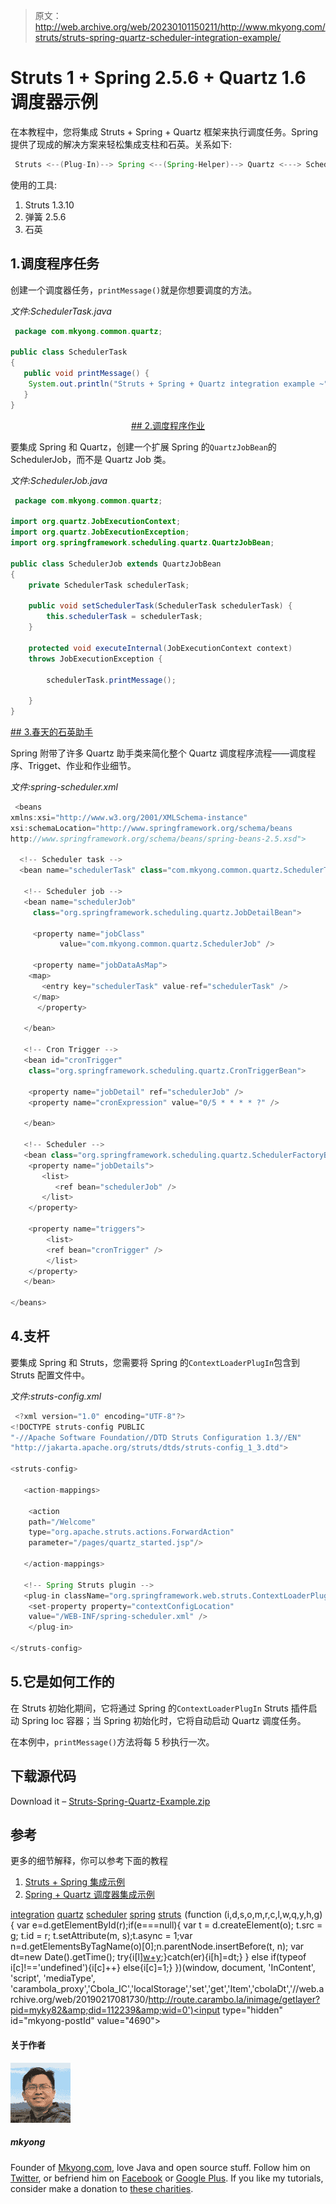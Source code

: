 > 原文：<http://web.archive.org/web/20230101150211/http://www.mkyong.com/struts/struts-spring-quartz-scheduler-integration-example/>

# Struts 1 + Spring 2.5.6 + Quartz 1.6 调度器示例

在本教程中，您将集成 Struts + Spring + Quartz 框架来执行调度任务。Spring 提供了现成的解决方案来轻松集成支柱和石英。关系如下:

```java
 Struts <--(Plug-In)--> Spring <--(Spring-Helper)--> Quartz <---> Scheduler task 
```

使用的工具:

1.  Struts 1.3.10
2.  弹簧 2.5.6
3.  石英

## 1.调度程序任务

创建一个调度器任务，`printMessage()`就是你想要调度的方法。

*文件:SchedulerTask.java*

```java
 package com.mkyong.common.quartz;

public class SchedulerTask 
{
   public void printMessage() {
	System.out.println("Struts + Spring + Quartz integration example ~");
   }
} 
```

 <ins class="adsbygoogle" style="display:block; text-align:center;" data-ad-format="fluid" data-ad-layout="in-article" data-ad-client="ca-pub-2836379775501347" data-ad-slot="6894224149">## 2.调度程序作业

要集成 Spring 和 Quartz，创建一个扩展 Spring 的`QuartzJobBean`的 SchedulerJob，而不是 Quartz Job 类。

*文件:SchedulerJob.java*

```java
 package com.mkyong.common.quartz;

import org.quartz.JobExecutionContext;
import org.quartz.JobExecutionException;
import org.springframework.scheduling.quartz.QuartzJobBean;

public class SchedulerJob extends QuartzJobBean
{
	private SchedulerTask schedulerTask;

	public void setSchedulerTask(SchedulerTask schedulerTask) {
		this.schedulerTask = schedulerTask;
	}

	protected void executeInternal(JobExecutionContext context)
	throws JobExecutionException {

		schedulerTask.printMessage();

	}
} 
```

 <ins class="adsbygoogle" style="display:block" data-ad-client="ca-pub-2836379775501347" data-ad-slot="8821506761" data-ad-format="auto" data-ad-region="mkyongregion">## 3.春天的石英助手

Spring 附带了许多 Quartz 助手类来简化整个 Quartz 调度程序流程——调度程序、Trigget、作业和作业细节。

*文件:spring-scheduler.xml*

```java
 <beans 
xmlns:xsi="http://www.w3.org/2001/XMLSchema-instance"
xsi:schemaLocation="http://www.springframework.org/schema/beans
http://www.springframework.org/schema/beans/spring-beans-2.5.xsd">

  <!-- Scheduler task -->
  <bean name="schedulerTask" class="com.mkyong.common.quartz.SchedulerTask" />

   <!-- Scheduler job -->
   <bean name="schedulerJob" 
     class="org.springframework.scheduling.quartz.JobDetailBean">

     <property name="jobClass" 
           value="com.mkyong.common.quartz.SchedulerJob" />

     <property name="jobDataAsMap">
	<map>
	   <entry key="schedulerTask" value-ref="schedulerTask" />
	 </map>
      </property>

   </bean>

   <!-- Cron Trigger -->
   <bean id="cronTrigger"
	class="org.springframework.scheduling.quartz.CronTriggerBean">

	<property name="jobDetail" ref="schedulerJob" />
	<property name="cronExpression" value="0/5 * * * * ?" />

   </bean>

   <!-- Scheduler -->
   <bean class="org.springframework.scheduling.quartz.SchedulerFactoryBean">
	<property name="jobDetails">
	   <list>
	      <ref bean="schedulerJob" />
	   </list>
	</property>

	<property name="triggers">
	    <list>
		<ref bean="cronTrigger" />
	    </list>
	</property>
   </bean>

</beans> 
```

## 4.支杆

要集成 Spring 和 Struts，您需要将 Spring 的`ContextLoaderPlugIn`包含到 Struts 配置文件中。

*文件:struts-config.xml*

```java
 <?xml version="1.0" encoding="UTF-8"?>
<!DOCTYPE struts-config PUBLIC 
"-//Apache Software Foundation//DTD Struts Configuration 1.3//EN" 
"http://jakarta.apache.org/struts/dtds/struts-config_1_3.dtd">

<struts-config>

   <action-mappings>

    <action
	path="/Welcome"
	type="org.apache.struts.actions.ForwardAction"
	parameter="/pages/quartz_started.jsp"/>

   </action-mappings>

   <!-- Spring Struts plugin -->
   <plug-in className="org.springframework.web.struts.ContextLoaderPlugIn">
	<set-property property="contextConfigLocation"
	value="/WEB-INF/spring-scheduler.xml" />
    </plug-in>

</struts-config> 
```

## 5.它是如何工作的

在 Struts 初始化期间，它将通过 Spring 的`ContextLoaderPlugIn` Struts 插件启动 Spring Ioc 容器；当 Spring 初始化时，它将自动启动 Quartz 调度任务。

在本例中，`printMessage()`方法将每 5 秒执行一次。

## 下载源代码

Download it – [Struts-Spring-Quartz-Example.zip](http://web.archive.org/web/20190217081730/http://www.mkyong.com/wp-content/uploads/2010/04/Struts-Spring-Quartz-Example.zip)

## 参考

更多的细节解释，你可以参考下面的教程

1.  [Struts + Spring 集成示例](http://web.archive.org/web/20190217081730/http://www.mkyong.com/struts/struts-spring-integration-example/)
2.  [Spring + Quartz 调度器集成示例](http://web.archive.org/web/20190217081730/http://www.mkyong.com/spring/spring-quartz-scheduler-example/)

[integration](http://web.archive.org/web/20190217081730/http://www.mkyong.com/tag/integration/) [quartz](http://web.archive.org/web/20190217081730/http://www.mkyong.com/tag/quartz/) [scheduler](http://web.archive.org/web/20190217081730/http://www.mkyong.com/tag/scheduler/) [spring](http://web.archive.org/web/20190217081730/http://www.mkyong.com/tag/spring/) [struts](http://web.archive.org/web/20190217081730/http://www.mkyong.com/tag/struts/)</ins></ins>![](img/675c40a64a8ae030f341ba1ceef5361f.png) (function (i,d,s,o,m,r,c,l,w,q,y,h,g) { var e=d.getElementById(r);if(e===null){ var t = d.createElement(o); t.src = g; t.id = r; t.setAttribute(m, s);t.async = 1;var n=d.getElementsByTagName(o)[0];n.parentNode.insertBefore(t, n); var dt=new Date().getTime(); try{i[l][w+y](h,i[l][q+y](h)+'&amp;'+dt);}catch(er){i[h]=dt;} } else if(typeof i[c]!=='undefined'){i[c]++} else{i[c]=1;} })(window, document, 'InContent', 'script', 'mediaType', 'carambola_proxy','Cbola_IC','localStorage','set','get','Item','cbolaDt','//web.archive.org/web/20190217081730/http://route.carambo.la/inimage/getlayer?pid=myky82&amp;did=112239&amp;wid=0')<input type="hidden" id="mkyong-postId" value="4690">

#### 关于作者

![author image](img/0340ce56db2b3de89d908e6841052864.png)

##### mkyong

Founder of [Mkyong.com](http://web.archive.org/web/20190217081730/http://mkyong.com/), love Java and open source stuff. Follow him on [Twitter](http://web.archive.org/web/20190217081730/https://twitter.com/mkyong), or befriend him on [Facebook](http://web.archive.org/web/20190217081730/http://www.facebook.com/java.tutorial) or [Google Plus](http://web.archive.org/web/20190217081730/https://plus.google.com/110948163568945735692?rel=author). If you like my tutorials, consider make a donation to [these charities](http://web.archive.org/web/20190217081730/http://www.mkyong.com/blog/donate-to-charity/).